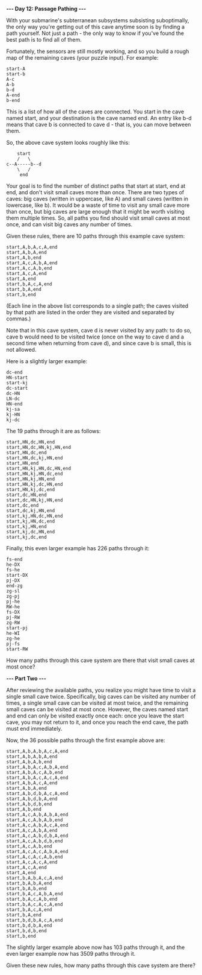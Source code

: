 **--- Day 12: Passage Pathing ---**

With your submarine's subterranean subsystems subsisting suboptimally, the only way you're getting out of this cave anytime soon is by finding a path yourself. Not just a path - the only way to know if you've found the best path is to find all of them.

Fortunately, the sensors are still mostly working, and so you build a rough map of the remaining caves (your puzzle input). For example:

```
start-A
start-b
A-c
A-b
b-d
A-end
b-end
```

This is a list of how all of the caves are connected. You start in the cave named start, and your destination is the cave named end. An entry like b-d means that cave b is connected to cave d - that is, you can move between them.

So, the above cave system looks roughly like this:

```
    start
    /   \
c--A-----b--d
    \   /
     end
```

Your goal is to find the number of distinct paths that start at start, end at end, and don't visit small caves more than once. There are two types of caves: big caves (written in uppercase, like A) and small caves (written in lowercase, like b). It would be a waste of time to visit any small cave more than once, but big caves are large enough that it might be worth visiting them multiple times. So, all paths you find should visit small caves at most once, and can visit big caves any number of times.

Given these rules, there are 10 paths through this example cave system:

```
start,A,b,A,c,A,end
start,A,b,A,end
start,A,b,end
start,A,c,A,b,A,end
start,A,c,A,b,end
start,A,c,A,end
start,A,end
start,b,A,c,A,end
start,b,A,end
start,b,end
```

(Each line in the above list corresponds to a single path; the caves visited by that path are listed in the order they are visited and separated by commas.)

Note that in this cave system, cave d is never visited by any path: to do so, cave b would need to be visited twice (once on the way to cave d and a second time when returning from cave d), and since cave b is small, this is not allowed.

Here is a slightly larger example:

```
dc-end
HN-start
start-kj
dc-start
dc-HN
LN-dc
HN-end
kj-sa
kj-HN
kj-dc
```

The 19 paths through it are as follows:

```
start,HN,dc,HN,end
start,HN,dc,HN,kj,HN,end
start,HN,dc,end
start,HN,dc,kj,HN,end
start,HN,end
start,HN,kj,HN,dc,HN,end
start,HN,kj,HN,dc,end
start,HN,kj,HN,end
start,HN,kj,dc,HN,end
start,HN,kj,dc,end
start,dc,HN,end
start,dc,HN,kj,HN,end
start,dc,end
start,dc,kj,HN,end
start,kj,HN,dc,HN,end
start,kj,HN,dc,end
start,kj,HN,end
start,kj,dc,HN,end
start,kj,dc,end
```

Finally, this even larger example has 226 paths through it:

```
fs-end
he-DX
fs-he
start-DX
pj-DX
end-zg
zg-sl
zg-pj
pj-he
RW-he
fs-DX
pj-RW
zg-RW
start-pj
he-WI
zg-he
pj-fs
start-RW
```

How many paths through this cave system are there that visit small caves at most once?

**--- Part Two ---**

After reviewing the available paths, you realize you might have time to visit a single small cave twice. Specifically, big caves can be visited any number of times, a single small cave can be visited at most twice, and the remaining small caves can be visited at most once. However, the caves named start and end can only be visited exactly once each: once you leave the start cave, you may not return to it, and once you reach the end cave, the path must end immediately.

Now, the 36 possible paths through the first example above are:

```
start,A,b,A,b,A,c,A,end
start,A,b,A,b,A,end
start,A,b,A,b,end
start,A,b,A,c,A,b,A,end
start,A,b,A,c,A,b,end
start,A,b,A,c,A,c,A,end
start,A,b,A,c,A,end
start,A,b,A,end
start,A,b,d,b,A,c,A,end
start,A,b,d,b,A,end
start,A,b,d,b,end
start,A,b,end
start,A,c,A,b,A,b,A,end
start,A,c,A,b,A,b,end
start,A,c,A,b,A,c,A,end
start,A,c,A,b,A,end
start,A,c,A,b,d,b,A,end
start,A,c,A,b,d,b,end
start,A,c,A,b,end
start,A,c,A,c,A,b,A,end
start,A,c,A,c,A,b,end
start,A,c,A,c,A,end
start,A,c,A,end
start,A,end
start,b,A,b,A,c,A,end
start,b,A,b,A,end
start,b,A,b,end
start,b,A,c,A,b,A,end
start,b,A,c,A,b,end
start,b,A,c,A,c,A,end
start,b,A,c,A,end
start,b,A,end
start,b,d,b,A,c,A,end
start,b,d,b,A,end
start,b,d,b,end
start,b,end
```

The slightly larger example above now has 103 paths through it, and the even larger example now has 3509 paths through it.

Given these new rules, how many paths through this cave system are there?
